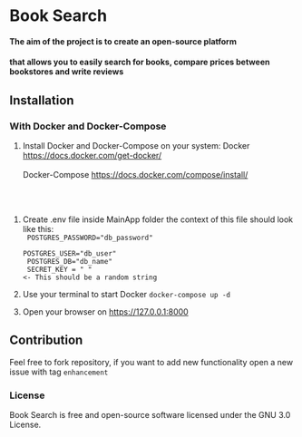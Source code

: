 # Book Search 


#### The aim of the project is to create an open-source platform
#### that allows you to easily search for books, compare prices between bookstores and write reviews

## Installation 

### With Docker and Docker-Compose
1. Install Docker and Docker-Compose on your system:
Docker https://docs.docker.com/get-docker/
<br><br>Docker-Compose
https://docs.docker.com/compose/install/
<br>
<br>

   1. Create .env file inside MainApp folder
      the context of this file should look like this:
         <br>
         <code>
         POSTGRES_PASSWORD="db_password" <br>
         POSTGRES_USER="db_user" <br>
         POSTGRES_DB="db_name" <br>
         SECRET_KEY = " " <- This should be a random string 
      </code>
2. Use your terminal to start Docker <code>docker-compose up -d  </code>

3. Open your browser on https://127.0.0.1:8000

## Contribution


Feel free to fork repository, if you want to add new functionality open a new issue
with tag <code>enhancement</code>

### License
Book Search is free and open-source software licensed under the GNU 3.0 License.


